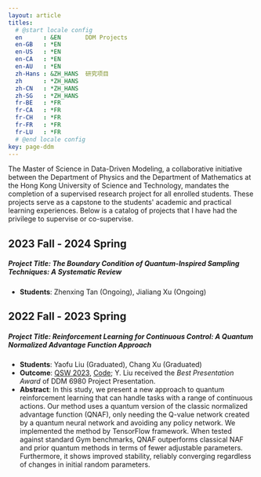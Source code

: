 ```yaml
---
layout: article
titles:
  # @start locale config
  en      : &EN       DDM Projects
  en-GB   : *EN
  en-US   : *EN
  en-CA   : *EN
  en-AU   : *EN
  zh-Hans : &ZH_HANS  研究项目
  zh      : *ZH_HANS
  zh-CN   : *ZH_HANS
  zh-SG   : *ZH_HANS
  fr-BE   : *FR
  fr-CA   : *FR
  fr-CH   : *FR
  fr-FR   : *FR
  fr-LU   : *FR
  # @end locale config
key: page-ddm
---
```


The Master of Science in Data-Driven Modeling, a collaborative initiative between the Department of Physics and the Department of Mathematics at the Hong Kong University of Science and Technology, mandates the completion of a supervised research project for all enrolled students. These projects serve as a capstone to the students' academic and practical learning experiences. Below is a catalog of projects that I have had the privilege to supervise or co-supervise.


## 2023 Fall - 2024 Spring
##### Project Title: The Boundary Condition of Quantum-Inspired Sampling Techniques: A Systematic Review
- **Students**: Zhenxing Tan (Ongoing), Jialiang Xu (Ongoing)

## 2022 Fall - 2023 Spring
##### Project Title: Reinforcement Learning for Continuous Control: A Quantum Normalized Advantage Function Approach
- **Students**: Yaofu Liu (Graduated), Chang Xu (Graduated)
- **Outcome**: [QSW 2023](https://www.computer.org/csdl/proceedings-article/qsw/2023/047900a083/1Q5oKVVqzOU), [Code](https://github.com/yliuls/quantum-reinforcement-learning); Y. Liu received the _Best Presentation Award_ of DDM 6980 Project Presentation.
- **Abstract**: In this study, we present a new approach to quantum reinforcement learning that can handle tasks with a range of continuous actions. Our method uses a quantum version of the classic normalized advantage function (QNAF), only needing the Q-value network created by a quantum neural network and avoiding any policy network. We implemented the method by TensorFlow framework. When tested against standard Gym benchmarks, QNAF outperforms classical NAF and prior quantum methods
in terms of fewer adjustable parameters. Furthermore, it shows improved stability, reliably converging regardless of changes in initial random parameters.

